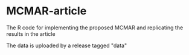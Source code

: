# MCMAR-article
The R code for implementing the proposed MCMAR and replicating the results in the article

The data is uploaded by a release tagged "data"
